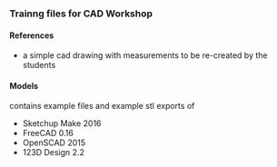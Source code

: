 ### Trainng files for CAD Workshop

#### References
* a simple cad drawing with measurements to be re-created by the students


#### Models
contains example files and example stl exports of

* Sketchup Make 2016
* FreeCAD 0.16
* OpenSCAD 2015
* 123D Design 2.2